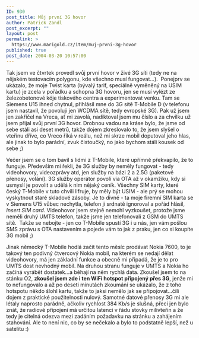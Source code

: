```yaml
---
ID: 930
post_title: Můj první 3G hovor
author: Patrick Zandl
post_excerpt: ""
layout: post
permalink: >
  https://www.marigold.cz/item/muj-prvni-3g-hovor
published: true
post_date: 2004-03-20 10:57:00
---
```

<P>Tak jsem ve čtvrtek provedl svůj první hovor v živé 3G síti (tedy ne na nějakém testovacím polygonu, kde všechno musí fungovat...).&#160; Ponejprv se ukázalo, že moje Twist karta (bývalý tarif, speciálně vyměněný na USIM kartu) je zcela v pořádku a schopna 3G hovoru, jen se musí vylézt ze železobetonové kóje tiskového centra a experimentovat venku. Tam se Siemens U15 ihned chytnul, přihlásil mne do 3G sítě T-Mobile D (v telefonu jsem nastavil, že povoluji jen WCDMA sítě, tedy evropské 3G). Pak už jsem jen zakřičel na Vreca, ať mi zavolá, nadiktoval jsem mu číslo a za chvilku už jsem přijal svůj první 3G hovor. Drobnou vadou na kráse bylo, že jsme od sebe stáli asi deset metrů, takže dojem zkreslovalo to, že jsem slyšel o vteřinu dříve, co Vreco říká v reálu, než mi skrze mobil doputoval jeho hlas, ale jinak to bylo parádní, zvuk čistoučký, no jako bychom stáli kousek od sebe ;)</P>
<P>Večer jsem se o tom bavil s lidmi z T-Mobile, které upřímně překvapilo, že to funguje. Především mi řekli, že 3G služby by neměly fungovat - tedy videohovory, videozprávy atd, jen služby na bázi 2 a 2.5G (paketové přenosy, volání). 3G služby operátor povolí via OTA až v okamžiku, kdy si usmyslí je povolit a udělá k nim nějaký ceník. Všechny SIM karty, které český T-Mobile v tuto chvíli lifruje, by měly být USIM - ale prý se mohou vyskytnout staré skladové zásoby. Je to divné - ta moje firemní SIM karta se v Siemens U15 vůbec nechytla, telefon ji srdnatě ignoroval a pořád hlásil, <EM>Insert SIM card</EM>. Videohovor jsem stejně nemohl vyzkoušet, protože jsme neměli druhý UMTS telefon, takže jsme jen telefonovali z GSM do UMTS sítě. &#160;Takže se nebojte - jen co T-Mobile spustí 3G i u nás, jen vám pošlou SMS zprávu s OTA nastavením a pojede vám to jak z praku, jen co si koupíte 3G mobil ;)</P>
<P>Jinak německý T-Mobile hodlá začít tento měsíc prodávat Nokia 7600, to je takový ten podivný čtvercový Nokia mobil, na kterém se nedají dělat videohovory, má jen základní funkce a obecně mi připadá, že je to pro UMTS dost nevhodný mobil. Na druhou stranu funguje v UMTS a Nokia ho začíná vyrábět dostatek...a běhají na něm rychlá data. Zkoušel jsem to na stánku O2, <STRONG>zkoušel jsem zde i ten WiFi hotspot připojený přes 3G</STRONG>, jenže mi to nefungovalo a až po deseti minutách zkoumání se ukázalo, že z toho hotspotu někdo šlohl kartu, takže to jaksi nemělo jak se připojovat...čili dojem z praktické použitelnosti nulový. Samotné datové přenosy 3G mi ale létaly naprosto parádně, ačkoliv rychlost 384 Kb/s je slušná, přeci jen bylo znát, že radiové připojení má určitou latenci v řádu stovky milivteřin a že tedy je citelná odezva mezi zadáním požadavku na stránku a zahájením stahování. Ale to není nic, co by se nečekalo a bylo to podstatně lepší, než u satelitu :)</P>